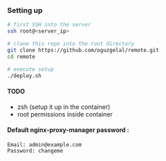 ### Setting up

```bash
# first SSH into the server
ssh root@<server_ip>

# clone this repo into the root directory
git clone https://github.com/oguzgelal/remote.git
cd remote

# execute setup
./deploy.sh
```

#### TODO
* zsh (setup it up in the container)
* root permissions inside container

#### Default nginx-proxy-manager password :

```
Email: admin@example.com
Password: changeme
```
